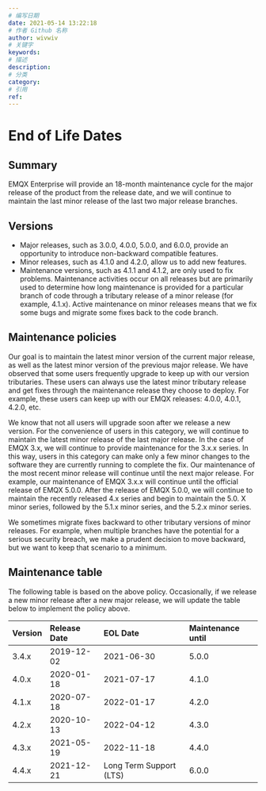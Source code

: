 ```yaml
---
# 编写日期
date: 2021-05-14 13:22:18
# 作者 Github 名称
author: wivwiv
# 关键字
keywords:
# 描述
description:
# 分类
category: 
# 引用
ref:
---
```


# End of Life Dates

## Summary

EMQX Enterprise will provide an 18-month maintenance cycle for the major release of the product from the release date, and we will continue to maintain the last minor release of the last two major release branches.

## Versions

- Major releases, such as 3.0.0, 4.0.0, 5.0.0, and 6.0.0, provide an opportunity to introduce non-backward compatible features.
- Minor releases, such as 4.1.0 and 4.2.0, allow us to add new features.
- Maintenance versions, such as 4.1.1 and 4.1.2, are only used to fix problems. Maintenance activities occur on all releases but are primarily used to determine how long maintenance is provided for a particular branch of code through a tributary release of a minor release (for example, 4.1.x). Active maintenance on minor releases means that we fix some bugs and migrate some fixes back to the code branch.

## Maintenance policies

Our goal is to maintain the latest minor version of the current major release, as well as the latest minor version of the previous major release. We have observed that some users frequently upgrade to keep up with our version tributaries. These users can always use the latest minor tributary release and get fixes through the maintenance release they choose to deploy. For example, these users can keep up with our EMQX releases: 4.0.0, 4.0.1, 4.2.0, etc.

We know that not all users will upgrade soon after we release a new version. For the convenience of users in this category, we will continue to maintain the latest minor release of the last major release. In the case of EMQX 3.x, we will continue to provide maintenance for the 3.x.x series. In this way, users in this category can make only a few minor changes to the software they are currently running to complete the fix. Our maintenance of the most recent minor release will continue until the next major release. For example, our maintenance of EMQX 3.x.x will continue until the official release of EMQX 5.0.0. After the release of EMQX 5.0.0, we will continue to maintain the recently released 4.x series and begin to maintain the 5.0. X minor series, followed by the 5.1.x minor series, and the 5.2.x minor series.

We sometimes migrate fixes backward to other tributary versions of minor releases. For example, when multiple branches have the potential for a serious security breach, we make a prudent decision to move backward, but we want to keep that scenario to a minimum.

## Maintenance table

The following table is based on the above policy. Occasionally, if we release a new minor release after a new major release,  we will update the table below to implement the policy above.

| **Version** | **Release Date** | **EOL Date** | **Maintenance until** |
| :---------- | :--------------- | :----------- | :-------------------- |
| 3.4.x       | 2019-12-02       | 2021-06-30   | 5.0.0                 |
| 4.0.x       | 2020-01-18       | 2021-07-17   | 4.1.0                 |
| 4.1.x       | 2020-07-18       | 2022-01-17   | 4.2.0                 |
| 4.2.x       | 2020-10-13       | 2022-04-12   | 4.3.0                 |
| 4.3.x       | 2021-05-19       | 2022-11-18   | 4.4.0                 |
| 4.4.x | 2021-12-21 | Long Term Support (LTS) | 6.0.0 |
